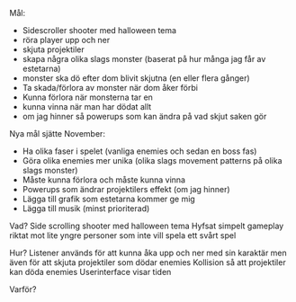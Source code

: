 Mål: 
* Sidescroller shooter med halloween tema 
* röra player upp och ner 
* skjuta projektiler
* skapa några olika slags monster (baserat på hur många jag får av estetarna)
* monster ska dö efter dom blivit skjutna (en eller flera gånger)
* Ta skada/förlora av monster när dom åker förbi
* Kunna förlora när monsterna tar en
* kunna vinna när man har dödat allt 
* om jag hinner så powerups som kan ändra på vad skjut saken gör




Nya mål sjätte November:
* Ha olika faser i spelet (vanliga enemies och sedan en boss fas)
* Göra olika enemies mer unika (olika slags movement patterns på olika slags monster) 
* Måste kunna förlora och måste kunna vinna
* Powerups som ändrar projektilers effekt (om jag hinner)
* Lägga till grafik som estetarna kommer ge mig 
* Lägga till musik (minst prioriterad)


Vad? 
Side scrolling shooter med halloween tema
Hyfsat simpelt gameplay riktat mot lite yngre personer som inte vill spela ett svårt spel


Hur?
Listener används för att kunna åka upp och ner med sin karaktär men även för att skjuta projektiler som dödar enemies 
Kollision så att projektiler kan döda enemies 
Userinterface visar tiden

Varför?

